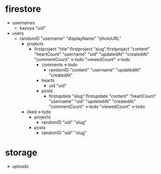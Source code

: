 <!-- target -->
# firestore
- usernames
    - kazuya
        "uid"
- users
    - randomID
        "username"
        "displayName"
        "photoURL"
        - projects
            - firstproject
                "title":firstproject
                "slug":firstproject
                "content"
                "heartCount"
                "username"
                "uid"
                "updatedAt"
                "createdAt"
                "commentCount" <-todo
                "viewedCount" <-todo
                - comments <-todo
                    - randomID
                        "content"
                        "username"
                        "updatedAt"
                        "createdAt"
                - hearts
                    - uid
                        "uid"
                - posts
                    - firstupdate
                        "slug":firstupdate
                        "content"
                        "heartCount"
                        "username"
                        "uid"
                        "updatedAt"
                        "createdAt"
                        "commentCount" <-todo
                        "viewedCount" <-todo
        - liked <-todo
            - projects
                - randomID
                    "uid"
                    "slug"
            - posts
                - randomID
                    "uid"
                    "slug"

# storage
- uploads